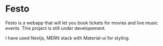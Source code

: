
# Festo

Festo is a webapp that will let you book tickets for movies and live music events. This project is still under developement.

I have used Nextjs, MERN stack with Material-ui for styling.



